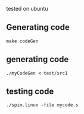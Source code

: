 tested on ubuntu


## Generating code
`
make codeGen
`

## generating code
`
./myCodeGen < test/src1
`

## testing code
`
./spim.linux -file mycode.s
`